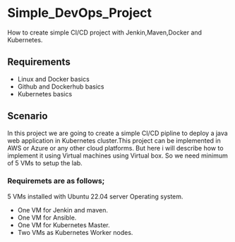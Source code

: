 # Simple_DevOps_Project
How to create simple CI/CD project with Jenkin,Maven,Docker and Kubernetes.
## Requirements
- Linux and Docker basics
- Github and Dockerhub basics
- Kubernetes basics
## Scenario
In this project we are going to create a simple CI/CD pipline to deploy a java web application in Kubernetes cluster.This project can be implemented in AWS or Azure or any other cloud platforms. But here i will describe how to implement it using Virtual machines using Virtual box. So we need minimum of 5 VMs to setup the lab.
### Requiremets are as follows;

 5 VMs installed with Ubuntu 22.04 server Operating system.
 - One VM for Jenkin and maven.
 - One VM for Ansible.
 - One  VM for Kubernetes Master.
 - Two VMs as Kubernetes Worker nodes.
